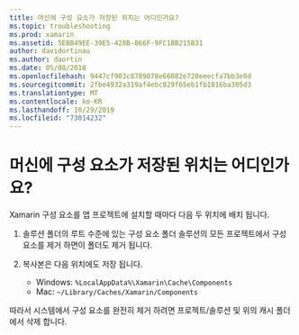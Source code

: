 ```yaml
---
title: 머신에 구성 요소가 저장된 위치는 어디인가요?
ms.topic: troubleshooting
ms.prod: xamarin
ms.assetid: 5EBB49EE-39E5-428B-866F-9FC1BB215B31
author: davidortinau
ms.author: daortin
ms.date: 05/08/2018
ms.openlocfilehash: 9447cf903c8789078e66082e720eeecfa7bb3e0d
ms.sourcegitcommit: 2fbe4932a319af4ebc829f65eb1fb1816ba305d3
ms.translationtype: MT
ms.contentlocale: ko-KR
ms.lasthandoff: 10/29/2019
ms.locfileid: "73014232"
---
```

# <a name="where-are-the-components-stored-on-my-machine"></a>머신에 구성 요소가 저장된 위치는 어디인가요?

Xamarin 구성 요소를 앱 프로젝트에 설치할 때마다 다음 두 위치에 배치 됩니다.

1. 솔루션 폴더의 루트 수준에 있는 구성 요소 폴더 솔루션의 모든 프로젝트에서 구성 요소를 제거 하면이 폴더도 제거 됩니다.

2. 복사본은 다음 위치에도 저장 됩니다.
    - Windows: `%LocalAppData%\Xamarin\Cache\Components`
    - Mac: `~/Library/Caches/Xamarin/Components`

따라서 시스템에서 구성 요소를 완전히 제거 하려면 프로젝트/솔루션 및 위의 캐시 폴더에서 삭제 합니다.
